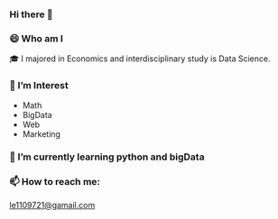 ### Hi there 👋

<!--
**hwajlee/hwajlee** is a ✨ _special_ ✨ repository because its `README.md` (this file) appears on your GitHub profile.

Here are some ideas to get you started:

- 🔭 I’m currently working on ...
- 🌱 I’m currently learning ...
- 👯 I’m looking to collaborate on ...
- 🤔 I’m looking for help with ...
- 💬 Ask me about ...
- 📫 How to reach me: ...
- 😄 Pronouns: ...
- ⚡ Fun fact: ...
-->
### 😄 Who am I 
🎓 I majored in Economics and interdisciplinary study is Data Science. 


### 🌈 I’m Interest

- Math
- BigData
- Web
- Marketing

### 🌱 I’m currently learning python and bigData

### 📫 How to reach me: 
le1109721@gamail.com
